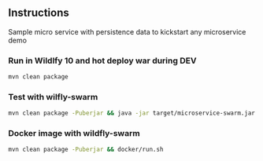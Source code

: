 
## Instructions

Sample micro service with persistence data to kickstart any microservice demo

### Run in Wildlfy 10 and hot deploy war during DEV

```bash
mvn clean package
```

### Test with wilfly-swarm

```bash
mvn clean package -Puberjar && java -jar target/microservice-swarm.jar
```

### Docker image with wildfly-swarm 

```bash
mvn clean package -Puberjar && docker/run.sh
```
